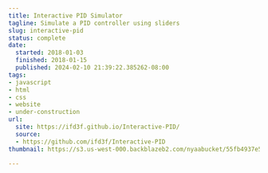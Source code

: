 ```yaml
---
title: Interactive PID Simulator
tagline: Simulate a PID controller using sliders
slug: interactive-pid
status: complete
date:
  started: 2018-01-03
  finished: 2018-01-15
  published: 2024-02-10 21:39:22.385262-08:00
tags:
- javascript
- html
- css
- website
- under-construction
url:
  site: https://ifd3f.github.io/Interactive-PID/
  source:
  - https://github.com/ifd3f/Interactive-PID
thumbnail: https://s3.us-west-000.backblazeb2.com/nyaabucket/55fb4937e5bb41eb6fb3dcd1085856d3d12036bfd2f1adb36b25ce178023f049/chart.png

---
```


